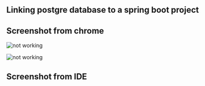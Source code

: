 ## Linking postgre database to a spring boot project

## Screenshot from chrome
![not working](https://github.com/Aitsuken/taihenJanai/tree/master/assignment3/images/weblocal.png)

![not working](https://github.com/Aitsuken/taihenJanai/tree/master/assignment3/images/zIDE.png)

## Screenshot from IDE
